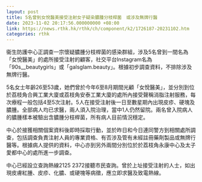 ```yaml
---
layout: post
title: 5名曾到女悅醫美接受注射女子疑染膿腫分枝桿菌　或涉及無牌行醫
date: 2023-11-02 20:17:56.000000000 +08:00
link: https://news.rthk.hk/rthk/ch/component/k2/1726187-20231102.htm
categories: rthk
---
```


衞生防護中心正調查一宗懷疑膿腫分枝桿菌的感染群組，涉及5名曾到一間名為「女悅醫美」的處所接受注射的顧客，社交平台Instagram名為 「90s__beautygirls」或「galsglam.beauty」。根據初步調查資料，不排除涉及無牌行醫。

5名女士年齡26至53歲，她們曾於今年6至8月期間光顧「女悅醫美」，並分別到位於荔枝角合興工業大廈或荔枝角安泰工業大廈的處所內接受聲稱消脂注射服務，每次療程一般包括4至5次注射。5人在接受注射後一日至數星期內出現皮疹、硬塊及膿腫。全部病人均已求醫，兩人須入院治理，當中1人仍然留院。兩名曾入院病人的膿腫樣本被驗出含膿腫分枝桿菌，所有病人目前情況穩定。
 
中心於接獲相關個案資料後即時採取行動，並於昨日和今日連同警方到相關處所調查，包括調查負責注射人員的專業資格、有否涉及管有未經註冊藥劑製品或無牌行醫等。根據病人提供的資料，中心亦到另外兩間分別位於於荔枝角永康中心及太子愛都中心的處所進一步調查。
 
中心已經設立查詢熱線2125 2372接聽市民查詢。曾於上址接受注射的人士，如出現皮膚紅腫、皮疹、化膿、或硬塊等病徵，應立即求醫及致電熱線。
